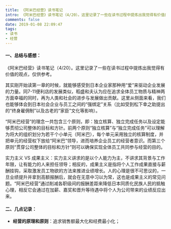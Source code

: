 ```yaml
---
title: 《阿米巴经营》读书笔记
intro: 《阿米巴经营》读书笔记（4/20）。这里记录了一些在读书过程中提炼出我觉得有价值的观点，仅供参考。 
comments: false
date: 2019-01-08 22:09:47
tags:
- 读书
- 经营
---
```


#### 一、总结与感想：

《阿米巴经营》读书笔记（4/20）。这里记录了一些在读书过程中提炼出我觉得有价值的观点，仅供参考。 

其实刚开始读第一章的时候，就能够感受到日本企业家那种用“爱”来驱动企业发展的力量。同7-11便利店的发展类似，稻盛和夫认为应在追求全体员工物质与精神两方面幸福的同时，再为人类和社会的进步与发展做出贡献。这里从侧面来看，我们也能够体会到日本社会企业与员工之间的“强绑定”关系（比如受到松下幸之助提出的“终身雇佣制”以及古老的“家臣”文化等影响）。 

“阿米巴经营”的理念一共包含三个原则，即：独立核算、独立完成任务以及设定能够贯彻公司整体的目标和方针。前两个原则“独立核算”与“独立完成任务”可以理解为将大的组织划分为若干个小单元（阿米巴），每个单元采用独立的核算制度，并把单元的经营权下放给“阿米巴”领导，进而培养企业员工的经营者意识。而第三个原则“贯穿公司整体的目标和方针”则可以确保实现全体员工共同参与经营的目的。 

实力主义 VS 成果主义：实力主义讲求的是以个人能力为主，不讲求其背景与工作年限，让有能力的人来担任领导；相反的，成果主义是指将个人工作成果直接与薪酬挂钩，采取激发员工物欲的方法来推进业绩增长。人的心理是很不可思议的，一旦业绩提升并拿到高额报酬后，就会在无意中习以为常，这也是成果主义的常见问题。“阿米巴经营”通过削减各职级间的报酬差距来降低日本同质化民族人民的抵触心理，相反它会通过在加薪、嘉奖和晋升等待遇中将个人为公司带来的业绩反应出来。 

#### 二、几点记录：

* **经营的原理和原则**：追求销售额最大化和经费最小化； 
